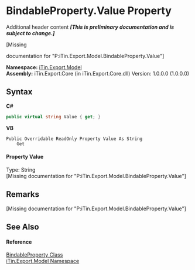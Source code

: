 # BindableProperty.Value Property 
Additional header content _**\[This is preliminary documentation and is subject to change.\]**_

\[Missing <summary> documentation for "P:iTin.Export.Model.BindableProperty.Value"\]

**Namespace:**&nbsp;<a href="ef57ffcc-e95e-b212-5a46-9aa6f5a3511f">iTin.Export.Model</a><br />**Assembly:**&nbsp;iTin.Export.Core (in iTin.Export.Core.dll) Version: 1.0.0.0 (1.0.0.0)

## Syntax

**C#**<br />
``` C#
public virtual string Value { get; }
```

**VB**<br />
``` VB
Public Overridable ReadOnly Property Value As String
	Get
```


#### Property Value
Type: String<br />\[Missing <value> documentation for "P:iTin.Export.Model.BindableProperty.Value"\]

## Remarks
\[Missing <remarks> documentation for "P:iTin.Export.Model.BindableProperty.Value"\]

## See Also


#### Reference
<a href="9526c5ca-021b-7802-0b78-ae3b3c3e2fec">BindableProperty Class</a><br /><a href="ef57ffcc-e95e-b212-5a46-9aa6f5a3511f">iTin.Export.Model Namespace</a><br />